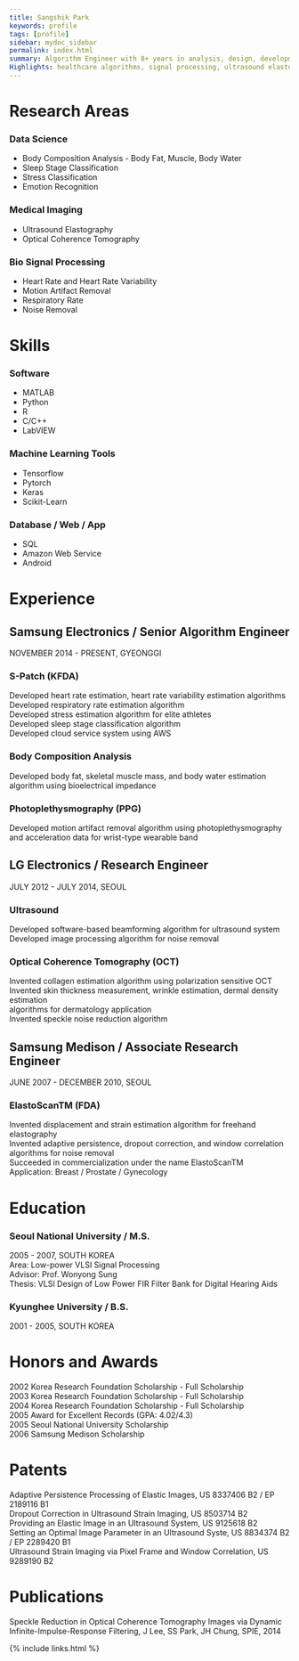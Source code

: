 ```yaml
---
title: Sangshik Park
keywords: profile
tags: [profile]
sidebar: mydoc_sidebar
permalink: index.html
summary: Algorithm Engineer with 8+ years in analysis, design, development and implementation of medical and healthcare algorithms.
Highlights: healthcare algorithms, signal processing, ultrasound elastography, optical coherence tomography, MATLAB, python, and c.
---
```


# Research Areas

### Data Science
* Body Composition Analysis - Body Fat, Muscle, Body Water
* Sleep Stage Classification
* Stress Classification
* Emotion Recognition
### Medical Imaging
* Ultrasound Elastography
* Optical Coherence Tomography
### Bio Signal Processing
* Heart Rate and Heart Rate Variability
* Motion Artifact Removal
* Respiratory Rate
* Noise Removal

# Skills

### Software
* MATLAB<br>
* Python<br>
* R<br>
* C/C++<br>
* LabVIEW<br>
### Machine Learning Tools
* Tensorflow<br>
* Pytorch<br>
* Keras<br>
* Scikit-Learn<br>
### Database / Web / App
* SQL<br>
* Amazon Web Service<br>
* Android<br>

# Experience
## Samsung Electronics / Senior Algorithm Engineer
NOVEMBER 2014 - PRESENT,  GYEONGGI<br>
### S-Patch (KFDA)<br>
Developed heart rate estimation, heart rate variability estimation algorithms<br>
Developed respiratory rate estimation algorithm<br>
Developed stress estimation algorithm for elite athletes<br>
Developed sleep stage classification algorithm<br>
Developed cloud service system using AWS<br>
### Body Composition Analysis<br>
Developed body fat, skeletal muscle mass, and body water estimation algorithm using bioelectrical impedance
### Photoplethysmography (PPG)<br>
Developed motion artifact removal algorithm using photoplethysmography and acceleration data for wrist-type wearable band<br>
## LG Electronics / Research Engineer
JULY 2012 - JULY 2014,  SEOUL<br>
### Ultrasound<br>
Developed software-based beamforming algorithm for ultrasound system<br>
Developed image processing algorithm for noise removal<br>
### Optical Coherence Tomography (OCT)<br>
Invented collagen estimation algorithm using polarization sensitive OCT<br>
Invented skin thickness measurement, wrinkle estimation, dermal density estimation<br> algorithms for dermatology application<br>
Invented speckle noise reduction algorithm<br>
## Samsung Medison / Associate Research Engineer
JUNE 2007 - DECEMBER 2010,  SEOUL<br>
### ElastoScanTM (FDA)<br>
Invented displacement and strain estimation algorithm for freehand elastography<br>
Invented adaptive persistence, dropout correction, and window correlation algorithms for noise removal<br>
Succeeded in commercialization under the name ElastoScanTM<br>
Application: Breast / Prostate / Gynecology<br>

# Education
### Seoul National University / M.S.
2005 - 2007, SOUTH KOREA<br>
Area: Low-power VLSI Signal Processing<br>
Advisor: Prof. Wonyong Sung<br>
Thesis: VLSI Design of Low Power FIR Filter Bank for Digital Hearing Aids<br>
### Kyunghee University / B.S.
2001 - 2005, SOUTH KOREA<br>

# Honors and Awards
2002     Korea Research Foundation Scholarship - Full Scholarship<br>
2003     Korea Research Foundation Scholarship - Full Scholarship<br>
2004     Korea Research Foundation Scholarship - Full Scholarship<br>
2005     Award for Excellent Records (GPA: 4.02/4.3)<br>
2005     Seoul National University Scholarship<br>
2006     Samsung Medison Scholarship<br>

# Patents
Adaptive Persistence Processing of Elastic Images, US 8337406 B2 / EP 2189116 B1<br>
Dropout Correction in Ultrasound Strain Imaging, US 8503714 B2<br>
Providing an Elastic Image in an Ultrasound System, US 9125618 B2<br>
Setting an Optimal Image Parameter in an Ultrasound Syste, US 8834374 B2 / EP 2289420 B1<br>
Ultrasound Strain Imaging via Pixel Frame and Window Correlation, US 9289190 B2<br>

# Publications
Speckle Reduction in Optical Coherence Tomography Images via Dynamic Infinite-Impulse-Response Filtering, J Lee, SS Park, JH Chung, SPIE, 2014

{% include links.html %}
